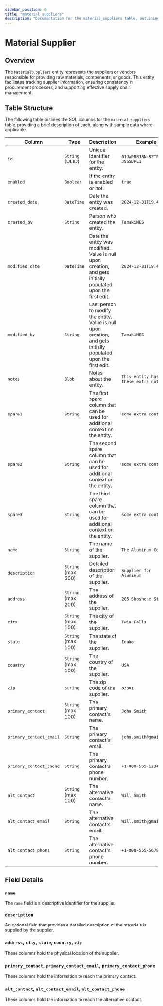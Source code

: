 ```yaml
---
sidebar_position: 6
title: "material_suppliers"
description: "Documentation for the material_suppliers table, outlining its columns and structure."
---
```


# Material Supplier

## Overview

The `MaterialSuppliers` entity represents the suppliers or vendors responsible for providing raw materials, components, or goods.
This entity facilitates tracking supplier information, ensuring consistency in procurement processes, and supporting effective supply chain management.

## Table Structure

The following table outlines the SQL columns for the `material_suppliers` table, providing a brief description of
each, along with sample data where applicable.

| Column                  | Type               | Description                                                                                                      | Example                             |
|-------------------------|--------------------|------------------------------------------------------------------------------------------------------------------|-------------------------------------|
| `id`                    | `String` (ULID)    | Unique identifier for the entity.                                                                                | `01JAP8RJBN-8ZTPXSGY-J9GSDPE1`      |
| `enabled`               | `Boolean`          | If the entity is enabled or not.                                                                                 | `true`                              |
| `created_date`          | `DateTime`         | Date the entity was created.                                                                                     | `2024-12-31T19:48:44Z`              |
| `created_by`            | `String`           | Person who created the entity.                                                                                   | `TamakiMES`                         |
| `modified_date`         | `DateTime`         | Date the entity was modified. Value is null upon creation, and gets initially populated upon the first edit.     | `2024-12-31T19:48:44Z`              |
| `modified_by`           | `String`           | Last person to modify the entity. Value is null upon creation, and gets initially populated upon the first edit. | `TamakiMES`                         |
| `notes`                 | `Blob`             | Notes about the entity.                                                                                          | `This entity has these extra notes` |
| `spare1`                | `String`           | The first spare column that can be used for additional context on the entity.                                    | `some extra context 1`              |
| `spare2`                | `String`           | The second spare column that can be used for additional context on the entity.                                   | `some extra context 2`              |
| `spare3`                | `String`           | The third spare column that can be used for additional context on the entity.                                    | `some extra context 3`              |
| `name`                  | `String`           | The name of the supplier.                                                                                        | `The Aluminum Company`              |
| `description`           | `String` (max 500) | Detailed description of the supplier.                                                                            | `Supplier for Aluminum`             |
| `address`               | `String` (max 200) | The address of the supplier.                                                                                     | `205 Shoshone St N`                 |
| `city`                  | `String` (max 100) | The city of the supplier.                                                                                        | `Twin Falls`                        |
| `state`                 | `String` (max 100) | The state of the supplier.                                                                                       | `Idaho`                             |
| `country`               | `String` (max 100) | The country of the supplier.                                                                                     | `USA`                               |
| `zip`                   | `String`           | The zip code of the supplier.                                                                                    | `83301`                             |
| `primary_contact`       | `String` (max 100) | The primary contact's name.                                                                                      | `John Smith`                        |
| `primary_contact_email` | `String`           | The primary contact's email.                                                                                     | `john.smith@gmail.com`              |
| `primary_contact_phone` | `String`           | The primary contact's phone number.                                                                              | `+1-800-555-1234`                   |
| `alt_contact`           | `String` (max 100) | The alternative contact's name.                                                                                  | `Will Smith`                        |
| `alt_contact_email`     | `String`           | The alternative contact's email.                                                                                 | `Will.smith@gmail.com`              |
| `alt_contact_phone`     | `String`           | The alternative contact's phone number.                                                                          | `+1-800-555-5678`                   |

## Field Details

### `name`

The `name` field is a descriptive identifier for the supplier.

### `description`

An optional field that provides a detailed description of the materials is supplied by the supplier.

### `address`, `city`, `state`, `country`, `zip`

These columns hold the physical location of the supplier.

### `primary_contact`, `primary_contact_email`, `primary_contact_phone`

These columns hold the information to reach the primary contact.

### `alt_contact`, `alt_contact_email`, `alt_contact_phone`

These columns hold the information to reach the alternative contact.
